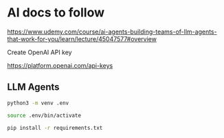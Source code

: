 # AI docs to follow

<https://www.udemy.com/course/ai-agents-building-teams-of-llm-agents-that-work-for-you/learn/lecture/45047577#overview>

Create OpenAI API key

<https://platform.openai.com/api-keys>

## LLM Agents
```bash
python3 -m venv .env
```

```bash
source .env/bin/activate
```

```bash
pip install -r requirements.txt
```